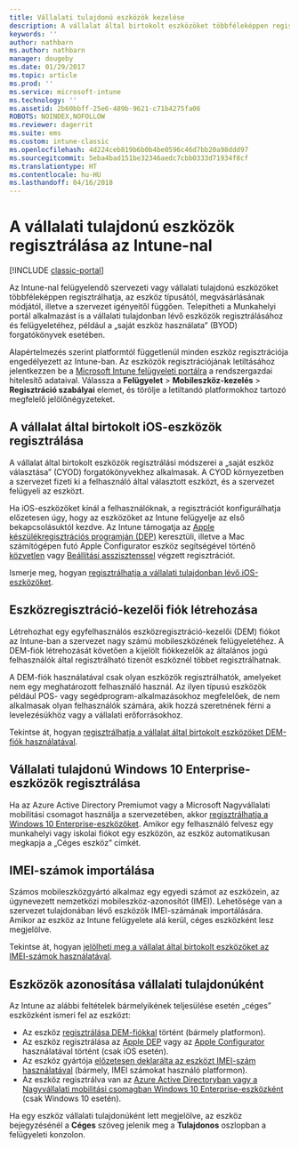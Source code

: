 ```yaml
---
title: Vállalati tulajdonú eszközök kezelése
description: A vállalat által birtokolt eszközöket többféleképpen regisztrálhatja az eszköz típusa, megvásárlásának módja és a szervezet igényei alapján.
keywords: ''
author: nathbarn
ms.author: nathbarn
manager: dougeby
ms.date: 01/29/2017
ms.topic: article
ms.prod: ''
ms.service: microsoft-intune
ms.technology: ''
ms.assetid: 2b60bbff-25e6-489b-9621-c71b4275fa06
ROBOTS: NOINDEX,NOFOLLOW
ms.reviewer: dagerrit
ms.suite: ems
ms.custom: intune-classic
ms.openlocfilehash: 4d224ceb819b6b0b4be0596c46d7bb20a98ddd97
ms.sourcegitcommit: 5eba4bad151be32346aedc7cbb0333d71934f8cf
ms.translationtype: HT
ms.contentlocale: hu-HU
ms.lasthandoff: 04/16/2018
---
```

# <a name="enroll-corporate-owned-devices-by-using-intune"></a>A vállalati tulajdonú eszközök regisztrálása az Intune-nal

[!INCLUDE [classic-portal](../includes/classic-portal.md)]

Az Intune-nal felügyelendő szervezeti vagy vállalati tulajdonú eszközöket többféleképpen regisztrálhatja, az eszköz típusától, megvásárlásának módjától, illetve a szervezet igényeitől függően. Telepítheti a Munkahelyi portál alkalmazást is a vállalati tulajdonban lévő eszközök regisztrálásához és felügyeletéhez, például a „saját eszköz használata” (BYOD) forgatókönyvek esetében.

Alapértelmezés szerint platformtól függetlenül minden eszköz regisztrációja engedélyezett az Intune-ban. Az eszközök regisztrációjának letiltásához jelentkezzen be a [Microsoft Intune felügyeleti portálra](https://manage.microsoft.com) a rendszergazdai hitelesítő adataival. Válassza a **Felügyelet** > **Mobileszköz-kezelés** > **Regisztráció szabályai** elemet, és törölje a letiltandó platformokhoz tartozó megfelelő jelölőnégyzeteket.

## <a name="enroll-corporate-owned-ios-devices"></a>A vállalat által birtokolt iOS-eszközök regisztrálása

A vállalat által birtokolt eszközök regisztrálási módszerei a „saját eszköz választása” (CYOD) forgatókönyvekhez alkalmasak. A CYOD környezetben a szervezet fizeti ki a felhasználó által választott eszközt, és a szervezet felügyeli az eszközt.

Ha iOS-eszközöket kínál a felhasználóknak, a regisztrációt konfigurálhatja előzetesen úgy, hogy az eszközöket az Intune felügyelje az első bekapcsolásuktól kezdve. Az Intune támogatja az [Apple készülékregisztrációs programján (DEP)](ios-device-enrollment-program-in-microsoft-intune.md) keresztüli, illetve a Mac számítógépen futó Apple Configurator eszköz segítségével történő [közvetlen](ios-direct-enrollment-in-microsoft-intune.md) vagy [Beállítási asszisztenssel](ios-setup-assistant-enrollment-in-microsoft-intune.md) végzett regisztrációt.

Ismerje meg, hogyan [regisztrálhatja a vállalati tulajdonban lévő iOS-eszközöket](enroll-corporate-owned-ios-devices-in-microsoft-intune.md).

## <a name="create-a-device-enrollment-manager-account"></a>Eszközregisztráció-kezelői fiók létrehozása

Létrehozhat egy egyfelhasználós eszközregisztráció-kezelői (DEM) fiókot az Intune-ban a szervezet nagy számú mobileszközének felügyeletéhez. A DEM-fiók létrehozását követően a kijelölt fiókkezelők az általános jogú felhasználók által regisztrálható tizenöt eszköznél többet regisztrálhatnak.

A DEM-fiók használatával csak olyan eszközök regisztrálhatók, amelyeket nem egy meghatározott felhasználó használ. Az ilyen típusú eszközök például POS- vagy segédprogram-alkalmazásokhoz megfelelőek, de nem alkalmasak olyan felhasználók számára, akik hozzá szeretnének férni a levelezésükhöz vagy a vállalati erőforrásokhoz.

Tekintse át, hogyan [regisztrálhatja a vállalat által birtokolt eszközöket DEM-fiók használatával](enroll-corporate-owned-devices-with-the-device-enrollment-manager-in-microsoft-intune.md).

## <a name="enroll-corporate-owned-windows-10-enterprise-devices"></a>Vállalati tulajdonú Windows 10 Enterprise-eszközök regisztrálása

Ha az Azure Active Directory Premiumot vagy a Microsoft Nagyvállalati mobilitási csomagot használja a szervezetében, akkor [regisztrálhatja a Windows 10 Enterprise-eszközöket](https://docs.microsoft.com/active-directory/active-directory-azureadjoin-windows10-devices-overview). Amikor egy felhasználó felvesz egy munkahelyi vagy iskolai fiókot egy eszközön, az eszköz automatikusan megkapja a „Céges eszköz” címkét.

## <a name="import-imei-numbers"></a>IMEI-számok importálása

Számos mobileszközgyártó alkalmaz egy egyedi számot az eszközein, az úgynevezett nemzetközi mobileszköz-azonosítót (IMEI). Lehetősége van a szervezet tulajdonában lévő eszközök IMEI-számának importálására. Amikor az eszköz az Intune felügyelete alá kerül, céges eszközként lesz megjelölve.

Tekintse át, hogyan [jelölheti meg a vállalat által birtokolt eszközöket az IMEI-számok használatával](specify-corporate-owned-devices-with-international-mobile-equipment-identity-imei-numbers.md).

## <a name="identify-a-device-as-corporate-owned"></a>Eszközök azonosítása vállalati tulajdonúként

Az Intune az alábbi feltételek bármelyikének teljesülése esetén „céges” eszközként ismeri fel az eszközt:

 - Az eszköz [regisztrálása DEM-fiókkal](enroll-corporate-owned-devices-with-the-device-enrollment-manager-in-microsoft-intune.md) történt (bármely platformon).
 - Az eszköz regisztrálása az [Apple DEP](ios-device-enrollment-program-in-microsoft-intune.md) vagy az [Apple Configurator](ios-setup-assistant-enrollment-in-microsoft-intune.md) használatával történt (csak iOS esetén).
 - Az eszköz gyártója [előzetesen deklarálta az eszközt IMEI-szám használatával](specify-corporate-owned-devices-with-international-mobile-equipment-identity-imei-numbers.md) (bármely, IMEI számokat használó platformon).
 - Az eszköz regisztrálva van az [Azure Active Directoryban vagy a Nagyvállalati mobilitási csomagban Windows 10 Enterprise-eszközként](https://docs.microsoft.com/active-directory/active-directory-azureadjoin-windows10-devices-overview) (csak Windows 10 esetén).

Ha egy eszköz vállalati tulajdonúként lett megjelölve, az eszköz bejegyzésénél a **Céges** szöveg jelenik meg a **Tulajdonos** oszlopban a felügyeleti konzolon. 
